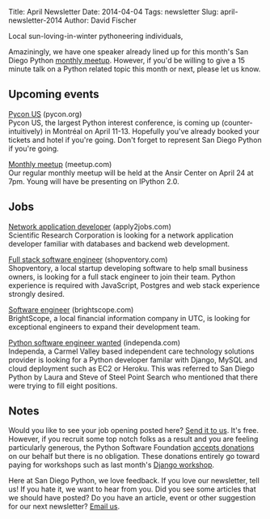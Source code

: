 Title: April Newsletter
Date: 2014-04-04
Tags: newsletter
Slug: april-newsletter-2014
Author: David Fischer


Local sun-loving-in-winter pythoneering individuals,

Amaziningly, we have one speaker already lined up for this month's San Diego
Python [monthly meetup][monthly-meetup]. However, if you'd be willing to give
a 15 minute talk on a Python related topic this month or next, please let us
know.

[monthly-meetup]: http://www.meetup.com/pythonsd/events/163679382/


Upcoming events
---------------

[Pycon US][pycon-us] (pycon.org) <br />
Pycon US, the largest Python interest conference, is coming up
(counter-intuitively) in Montréal on April 11-13. Hopefully you've already
booked your tickets and hotel if you're going. Don't forget to represent
San Diego Python if you're going.

[pycon-us]: https://us.pycon.org/2014/


[Monthly meetup][monthly-meetup] (meetup.com) <br />
Our regular monthly meetup will be held at the Ansir Center on April 24
at 7pm. Young will have be presenting on IPython 2.0.

[monthly-meetup]: http://www.meetup.com/pythonsd/events/163679382/


Jobs
----

[Network application developer][netapp-developer] (apply2jobs.com) <br />
Scientific Research Corporation is looking for a network application developer
familiar with databases and backend web development.

[netapp-developer]: https://www2.apply2jobs.com/scires/ProfExt/index.cfm?fuseaction=mExternal.showJob&RID=5476&CurrentPage=1


[Full stack software engineer][full-stack-dev] (shopventory.com) <br />
Shopventory, a local startup developing software to help small business owners,
is looking for a full stack engineer to join their team. Python experience is
required with JavaScript, Postgres and web stack experience strongly desired.

<!-- TODO: check -->

[full-stack-dev]: https://shopventory.com/careers/


[Software engineer][software-engineer] (brightscope.com) <br />
BrightScope, a local financial information company in UTC, is looking for
exceptional engineers to expand their development team.

[software-engineer]: http://www.brightscope.com/about/careers/#job_Software_Engineer


[Python software engineer wanted][python-software-dev] (independa.com) <br />
Independa, a Carmel Valley based independent care technology solutions
provider is looking for a Python developer familar with Django, MySQL and
cloud deployment such as EC2 or Heroku. This was referred to San Diego Python
by Laura and Steve of Steel Point Search who mentioned that there were trying
to fill eight positions.

[python-software-dev]: http://www.independa.com/careers


Notes
-----


Would you like to see your job opening posted here? [Send it to us][send-it].
It's free. However, if you recruit some top notch folks as a result and you
are feeling particularly generous, the Python Software Foundation
[accepts donations][accepts-donations] on our behalf but there is no
obligation. These donations entirely go toward paying for workshops such as
last month's [Django workshop][django-workshop].

[send-it]: mailto:sandiegopython@gmail.com
[accepts-donations]: https://psfmember.org/civicrm/contribute/transact?reset=1&id=9
[django-workshop]: http://www.meetup.com/pythonsd/events/164679962/


Here at San Diego Python, we love feedback. If you love our newsletter,
tell us! If you hate it, we want to hear from you. Did you see some articles
that we should have posted? Do you have an article, event or other suggestion
for our next newsletter? [Email us][email-us].

[email-us]: mailto:sandiegopython@gmail.com
